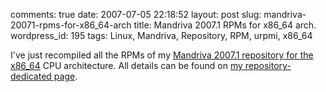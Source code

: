comments: true
date: 2007-07-05 22:18:52
layout: post
slug: mandriva-20071-rpms-for-x86_64-arch
title: Mandriva 2007.1 RPMs for x86_64 arch.
wordpress_id: 195
tags: Linux, Mandriva, Repository, RPM, urpmi, x86_64

I've just recompiled all the RPMs of my [Mandriva 2007.1 repository for the x86_64](http://kevin.deldycke.com/static/repository/mandriva/2007.1/x86_64) CPU architecture. All details can be found on [my repository-dedicated page](http://kevin.deldycke.com/mandriva-rpm-repository/).
